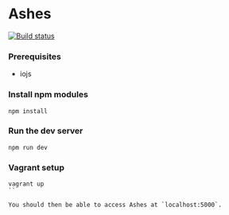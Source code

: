 # Ashes

[![Build status](https://badge.buildkite.com/68cb05a9ec22487b81ecc2ab3befcd42c7648b78416a65e708.svg)](https://buildkite.com/foxcommerce/ashes)

### Prerequisites

* iojs

### Install npm modules

```
npm install
```

### Run the dev server
```
npm run dev
```

### Vagrant setup
```
vagrant up
``

You should then be able to access Ashes at `localhost:5000`.
